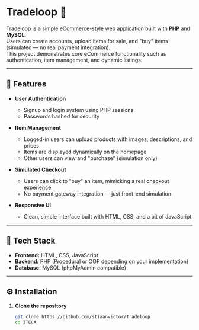 # Tradeloop 🛒

Tradeloop is a simple eCommerce-style web application built with **PHP** and **MySQL**.  
Users can create accounts, upload items for sale, and "buy" items (simulated — no real payment integration).  
This project demonstrates core eCommerce functionality such as authentication, item management, and dynamic listings.

---

## 🚀 Features

- **User Authentication**
  - Signup and login system using PHP sessions
  - Passwords hashed for security

- **Item Management**
  - Logged-in users can upload products with images, descriptions, and prices
  - Items are displayed dynamically on the homepage
  - Other users can view and "purchase" (simulation only)

- **Simulated Checkout**
  - Users can click to "buy" an item, mimicking a real checkout experience
  - No payment gateway integration — just front-end simulation

- **Responsive UI**
  - Clean, simple interface built with HTML, CSS, and a bit of JavaScript

---

## 🧱 Tech Stack

- **Frontend:** HTML, CSS, JavaScript  
- **Backend:** PHP (Procedural or OOP depending on your implementation)  
- **Database:** MySQL (phpMyAdmin compatible)

---

## ⚙️ Installation

1. **Clone the repository**
   ```bash
   git clone https://github.com/stiaanvictor/Tradeloop
   cd ITECA
